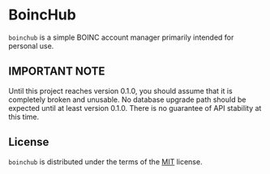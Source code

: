 # BoincHub

`boinchub` is a simple BOINC account manager primarily intended for personal use.

## IMPORTANT NOTE

Until this project reaches version 0.1.0, you should assume that it is completely
broken and unusable. No database upgrade path should be expected until at least
version 0.1.0. There is no guarantee of API stability at this time.

## License

`boinchub` is distributed under the terms of the [MIT](https://spdx.org/licenses/MIT.html)
license.
